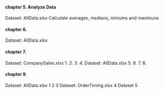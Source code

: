 #### chapter 5. Analyze Data
Dataset: AllData.xlsx
Calculate averages, medians, miniums and maximuns

#### chapter 6.
Dataset: AllData.xlsx

#### chapter 7. 
Dataset: CompanySales.xlsx
1. 
2. 
3. 
4. 
Dataset: AllData.xlsx
5. 
6. 
7. 
8. 
#### chapter 9.
Dataset: AllData.xlsx
1
2
3
Dataset: OrderTiming.xlsx
4
Dataset
5

